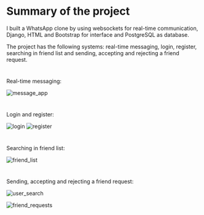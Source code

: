 # Summary of the project
 
 I built a WhatsApp clone by using websockets for real-time communication, Django, HTML and Bootstrap for interface and PostgreSQL as database.

 The project has the following systems: real-time messaging, login, register, searching in friend list and sending, accepting and rejecting a friend request.

#

 Real-time messaging:

![message_app](https://user-images.githubusercontent.com/75032781/201332959-79f1fef1-5499-4497-8655-2fcd311cb927.gif)


#
 Login and register:
 
 ![login](https://user-images.githubusercontent.com/75032781/201394319-29154546-2710-4cd2-a2a2-7346fa1a8eed.png)
 ![register](https://user-images.githubusercontent.com/75032781/201394346-64d55e8e-d6c6-47e1-8907-9be5fed282ca.png)


#
 Searching in friend list:

![friend_list](https://user-images.githubusercontent.com/75032781/201390678-fbbc45eb-4add-474b-b2be-9048cd727dc1.png)


#
 Sending, accepting and rejecting a friend request:
 
 ![user_search](https://user-images.githubusercontent.com/75032781/201391670-0c5d8f6d-4f19-448d-a851-84e5cf947dcb.png)

 ![friend_requests](https://user-images.githubusercontent.com/75032781/201391696-a3dede26-4115-4803-a39b-139cf45b3c7e.png)
